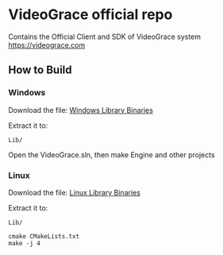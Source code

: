 # VideoGrace official repo

Contains the Official Client and SDK of VideoGrace system
https://videograce.com


## How to Build

### Windows
Download the file: [Windows Library Binaries](https://drive.google.com/uc?export=download&id=1tjxAFGRxoIDanVjtvBDFFFuyhsRohw6C)

Extract it to: 

    Lib/

Open the VideoGrace.sln, then make Engine and other projects

### Linux
Download the file: [Linux Library Binaries](https://drive.google.com/uc?export=download&id=1qJfsWcIxRoCuDaTS89oQpl8gd34u3cUr)

Extract it to: 

    Lib/

    cmake CMakeLists.txt
    make -j 4

